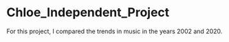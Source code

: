 # Chloe_Independent_Project
For this project, I compared the trends in music in the years 2002 and 2020. 

